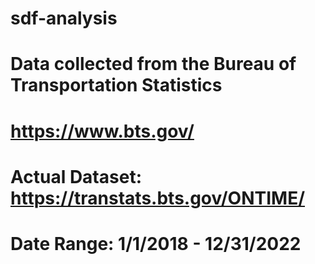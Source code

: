 # sdf-analysis
# Data collected from the Bureau of Transportation Statistics
# https://www.bts.gov/
# Actual Dataset: https://transtats.bts.gov/ONTIME/
#     Date Range: 1/1/2018 - 12/31/2022
# 